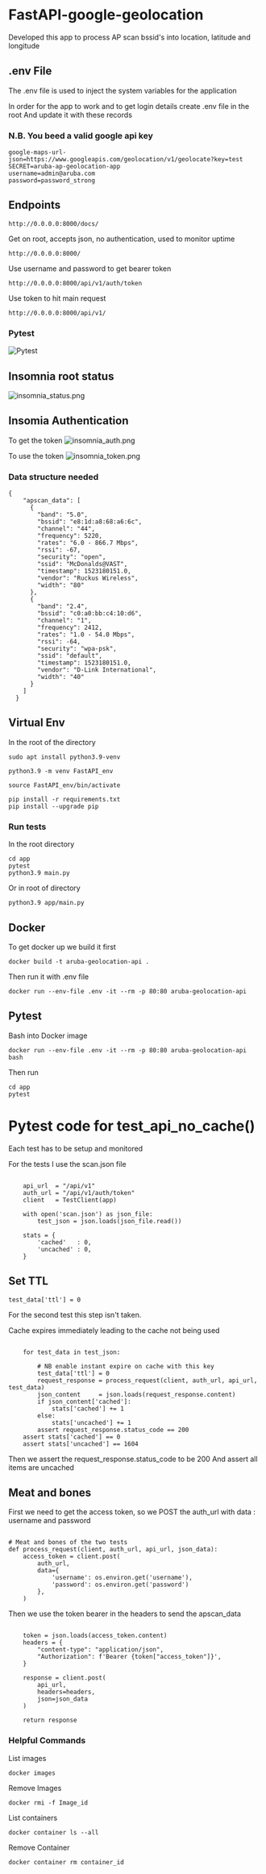 # FastAPI-google-geolocation
Developed this app to process AP scan bssid's into location, latitude and longitude

## .env File

The .env file is used to inject the system variables for the application

In order for the app to work and to get login details create .env file in the root
And update it with these records

### N.B. You beed a valid google api key

    google-maps-url-json=https://www.googleapis.com/geolocation/v1/geolocate?key=test
    SECRET=aruba-ap-geolocation-app
    username=admin@aruba.com
    password=password_strong


## Endpoints

    http://0.0.0.0:8000/docs/

Get on root, accepts json, no authentication, used to monitor uptime 

    http://0.0.0.0:8000/
    
Use username and password to get bearer token

    http://0.0.0.0:8000/api/v1/auth/token

Use token to hit main request

    http://0.0.0.0:8000/api/v1/

### Pytest

![Pytest](app/images/pytest.png)

## Insomnia root status

![insomnia_status.png](app%2Fimages%2Finsomnia_status.png)

## Insomia Authentication

To get the token
![insomnia_auth.png](app%2Fimages%2Finsomnia_auth.png)

To use the token
![insomnia_token.png](app%2Fimages%2Finsomnia_token.png)

### Data structure needed

```
{
    "apscan_data": [
      {
        "band": "5.0",
        "bssid": "e8:1d:a8:68:a6:6c",
        "channel": "44",
        "frequency": 5220,
        "rates": "6.0 - 866.7 Mbps",
        "rssi": -67,
        "security": "open",
        "ssid": "McDonalds@VAST",
        "timestamp": 1523180151.0,
        "vendor": "Ruckus Wireless",
        "width": "80"
      },
      {
        "band": "2.4",
        "bssid": "c0:a0:bb:c4:10:d6",
        "channel": "1",
        "frequency": 2412,
        "rates": "1.0 - 54.0 Mbps",
        "rssi": -64,
        "security": "wpa-psk",
        "ssid": "default",
        "timestamp": 1523180151.0,
        "vendor": "D-Link International",
        "width": "40"
      }
    ]
  }
```

## Virtual Env

In the root of the directory

    sudo apt install python3.9-venv

    python3.9 -m venv FastAPI_env

    source FastAPI_env/bin/activate

    pip install -r requirements.txt
    pip install --upgrade pip

### Run tests

In the root directory

    cd app
    pytest
    python3.9 main.py

Or in root of directory 

    python3.9 app/main.py

## Docker

To get docker up we build it first

    docker build -t aruba-geolocation-api .

Then run it with .env file

    docker run --env-file .env -it --rm -p 80:80 aruba-geolocation-api

## Pytest

Bash into Docker image

    docker run --env-file .env -it --rm -p 80:80 aruba-geolocation-api bash

Then run

    cd app
    pytest


# Pytest code for test_api_no_cache()

Each test has to be setup and monitored

For the tests I use the scan.json file
```

    api_url  = "/api/v1"
    auth_url = "/api/v1/auth/token"
    client   = TestClient(app)

    with open('scan.json') as json_file:
        test_json = json.loads(json_file.read())

    stats = {
        'cached'   : 0,
        'uncached' : 0,
    }

```

## Set TTL

    test_data['ttl'] = 0

For the second test this step isn't taken.

Cache expires immediately leading to the cache not being used

```

    for test_data in test_json:

        # NB enable instant expire on cache with this key
        test_data['ttl'] = 0
        request_response = process_request(client, auth_url, api_url, test_data)
        json_content     = json.loads(request_response.content)
        if json_content['cached']:
            stats['cached'] += 1
        else:
            stats['uncached'] += 1
        assert request_response.status_code == 200
    assert stats['cached'] == 0
    assert stats['uncached'] == 1604

```
Then we assert the request_response.status_code to be 200
And assert all items are uncached


## Meat and bones

First we need to get the access token, so we POST the auth_url with data : username and password

```

# Meat and bones of the two tests
def process_request(client, auth_url, api_url, json_data):
    access_token = client.post(
        auth_url,
        data={
            'username': os.environ.get('username'),
            'password': os.environ.get('password')
        },
    )

```

Then we use the token bearer in the headers to send the apscan_data

```

    token = json.loads(access_token.content)
    headers = {
        "content-type": "application/json",
        "Authorization": f'Bearer {token["access_token"]}',
    }

    response = client.post(
        api_url,
        headers=headers,
        json=json_data
    )

    return response

```



### Helpful Commands

List images

    docker images

Remove Images

    docker rmi -f Image_id

List containers

    docker container ls --all

Remove Container

    docker container rm container_id


